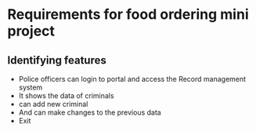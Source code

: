 # Requirements for food ordering mini project #

## Identifying features ##

* Police officers can login to portal and access the Record management system
* It shows the data of criminals
* can add new criminal
* And can make changes to the previous data
* Exit
